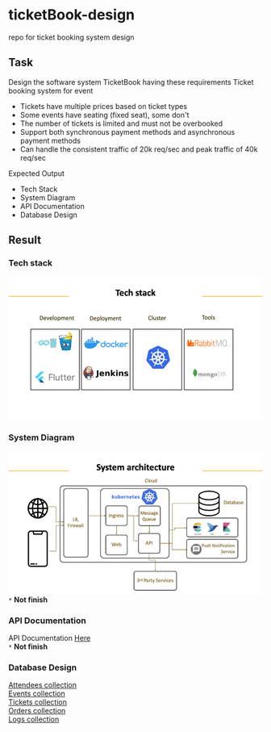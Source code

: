 # ticketBook-design

repo for ticket booking system design

## Task

Design the software system TicketBook having these requirements
Ticket booking system for event

* Tickets have multiple prices based on ticket types
* Some events have seating (fixed seat), some don't
* The number of tickets is limited and must not be overbooked  
* Support both synchronous payment methods and asynchronous payment methods  
* Can handle the consistent traffic of 20k req/sec and peak traffic of 40k req/sec

Expected Output

* Tech Stack
* System Diagram
* API Documentation
* Database Design

## Result

### Tech stack

![alt text](https://raw.githubusercontent.com/ballpor98/ticketBook-design/cb8706b8611b2c2985498c7e0d87b273f3ab4ced/assets/tech_stack.jpeg "tech stack")

### System Diagram

![alt text](https://raw.githubusercontent.com/ballpor98/ticketBook-design/cb8706b8611b2c2985498c7e0d87b273f3ab4ced/assets/system_architecture.jpeg "tech stack")  
`*` **Not finish**

### API Documentation

API Documentation [Here](https://htmlpreview.github.io/?https://github.com/ballpor98/ticketBook-design/blob/main/docs/api/api_spec.html)  
 `*` **Not finish**

### Database Design

[Attendees collection](./docs/db/attendees.md)  
[Events collection](./docs/db/event.md)  
[Tickets collection](./docs/db/ticket_types.md)  
[Orders collection](./docs/db/orders.md)  
[Logs collection](./docs/db/logs.md)  
